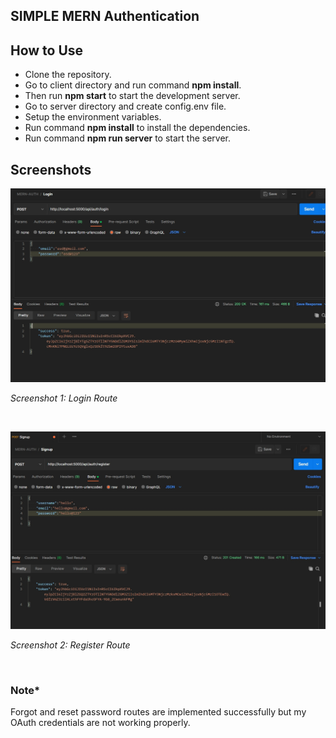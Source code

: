 ## SIMPLE MERN Authentication

## How to Use

- Clone the repository.
- Go to client directory and run command **npm install**.
- Then run **npm start** to start the development server.
- Go to server directory and create config.env file.
- Setup the environment variables.
- Run command **npm install** to install the dependencies.
- Run command **npm run server** to start the server.

## Screenshots

![Login Screen](screenshots/login.jpg)

*Screenshot 1: Login Route*

<br />

![Register Screen](screenshots/register.jpg)

*Screenshot 2: Register Route*

<br />

### Note* 
Forgot and reset password routes are implemented successfully but my OAuth credentials are not working properly.
